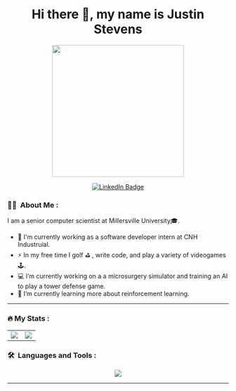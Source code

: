 <div id="header" align="center">
  <h1>Hi there 👋, my name is Justin Stevens</h1>
  <img src="https://media4.giphy.com/media/i1JHRZSXO9LZZDHqii/giphy.gif" width="300"/></p>
</div>

<div id="badges" align="center">
  <a href="https://www.linkedin.com/in/justin-stevens-77546021b/">
    <img src="https://img.shields.io/badge/LinkedIn-blue?style=for-the-badge&logo=linkedin&logoColor=white" alt="LinkedIn Badge"/>
  </a>
</div>

<!--
<div id="badges" align="center">
  <img src="https://komarev.com/ghpvc/?username=JSteve0&style=flat-square&color=blue" alt=""/>
</div>
--->

### :man_technologist: &nbsp;About Me :

I am a senior computer scientist at Millersville University🎓.

- 🔭 I'm currently working as a software developer intern at CNH Industruial.
- ⚡ In my free time I golf ⛳️ , write code, and play a variety of videogames🕹.
- 💻 I’m currently working on a a microsurgery simulator and training an AI to play a tower defense game.
- 🌱 I’m currently learning more about reinforcement learning. 

---

### :fire: My Stats :

<table align="center">
<tr border="none">
<td width="50%" align="center">
  
  <img  align="center"  src="http://github-readme-streak-stats.herokuapp.com?user=JSteve0&theme=dark" />
</td>
<td width="50%" align="center">

  <img align="center"  src="https://github-readme-stats.vercel.app/api/top-langs/?username=JSteve0&layout=compact&theme=vision-friendly-dark&langs_count=6&size_weight=0.5&count_weight=0.5&hide=CPP&exclude_repo=OpenGLGraphicsEngine"/>
  
</td>
</tr>
</table>

### 🛠 &nbsp;Languages and Tools :

<p align="center">
  <a href="https://skillicons.dev">
    <img src="https://skillicons.dev/icons?i=cpp,cs,dotnet,java,html,js,css,vue,nodejs,mongodb,idea,visualstudio,vscode,github,git,unity&perline=16" />
  </a>
</p>

---

<!--### :fire: My Stats :-->

<!--[![Top Langs](https://github-readme-stats.vercel.app/api/top-langs/?username=JSteve0)](https://github.com/anuraghazra/github-readme-stats)-->

<!--![GitHub stats](https://github-readme-stats.vercel.app/api?username=JSteve0&show_icons=true&count_private=true)  -->

<!--![GitHub streak stats](https://streak-stats.demolab.com/?user=JSteve0)  -->

<!--[![GitHub Streak](http://github-readme-streak-stats.herokuapp.com?user=JSteve0&theme=dark)](https://git.io/streak-stats)-->

<!--[![Top Langs](https://github-readme-stats.vercel.app/api/top-langs/?username=JSteve0&layout=compact&theme=vision-friendly-dark&langs_count=8)](https://github.com/anuraghazra/github-readme-stats)-->

<!--### :fire: Weekly Stats :-->
<!--START_SECTION:waka-->
<!--![Code Time](http://img.shields.io/badge/Code%20Time-59%20hrs%2019%20mins-blue)

<!--![Lines of code](https://img.shields.io/badge/From%20Hello%20World%20I%27ve%20Written-4%20Million%20lines%20of%20code-blue)-->
<!--
📊 **This Week I Spent My Time On** 

```text
💬 Programming Languages: 
JavaScript               2 hrs 2 mins        █████████████░░░░░░░░░░░░   51.55 % 
C#                       1 hr 17 mins        ████████░░░░░░░░░░░░░░░░░   32.71 % 
Markdown                 16 mins             █░░░░░░░░░░░░░░░░░░░░░░░░   07.14 % 
JSON                     16 mins             █░░░░░░░░░░░░░░░░░░░░░░░░   06.79 % 
Git Config               3 mins              ░░░░░░░░░░░░░░░░░░░░░░░░░   01.51 % 

```
-->

<!--END_SECTION:waka-->

<!--
**JSteve0/JSteve0** is a ✨ _special_ ✨ repository because its `README.md` (this file) appears on your GitHub profile.

Here are some ideas to get you started:

- 🔭 I’m currently working on ...
- 🌱 I’m currently learning ...
- 👯 I’m looking to collaborate on ...
- 🤔 I’m looking for help with ...
- 💬 Ask me about ...
- 📫 How to reach me: ...
- 😄 Pronouns: ...
- ⚡ Fun fact: ...
-->
